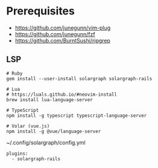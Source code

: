 # Prerequisites

* https://github.com/junegunn/vim-plug
* https://github.com/junegunn/fzf
* https://github.com/BurntSushi/ripgrep

## LSP

```shell
# Ruby
gem install --user-install solargraph solargraph-rails

# Lua
# https://luals.github.io/#neovim-install 
brew install lua-language-server

# TypeScript
npm install -g typescript typescript-language-server

# Volar (vue.js)
npm install -g @vue/language-server
```

~/.config/solargraph/config.yml

```
plugins:
  - solargraph-rails
```
